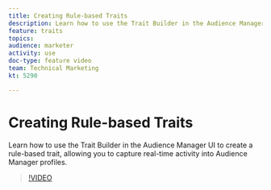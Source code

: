 ```yaml
---
title: Creating Rule-based Traits
description: Learn how to use the Trait Builder in the Audience Manager UI to create a rule-based trait, allowing you to capture real-time activity into Audience Manager profiles.
feature: traits
topics: 
audience: marketer
activity: use
doc-type: feature video
team: Technical Marketing
kt: 5290

---
```


# Creating Rule-based Traits

Learn how to use the Trait Builder in the Audience Manager UI to create a rule-based trait, allowing you to capture real-time activity into Audience Manager profiles.

>[!VIDEO](https://video.tv.adobe.com/v/34749/?quality=12&learn=on)
